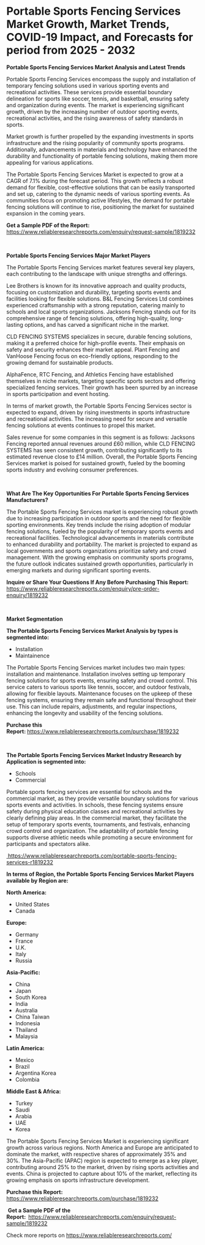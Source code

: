 <p><h1>Portable Sports Fencing Services Market Growth, Market Trends, COVID-19 Impact, and Forecasts for period from 2025 - 2032</h1></p><p><strong>Portable Sports Fencing Services Market Analysis and Latest Trends</strong></p>
<p><p>Portable Sports Fencing Services encompass the supply and installation of temporary fencing solutions used in various sporting events and recreational activities. These services provide essential boundary delineation for sports like soccer, tennis, and basketball, ensuring safety and organization during events. The market is experiencing significant growth, driven by the increasing number of outdoor sporting events, recreational activities, and the rising awareness of safety standards in sports.</p><p>Market growth is further propelled by the expanding investments in sports infrastructure and the rising popularity of community sports programs. Additionally, advancements in materials and technology have enhanced the durability and functionality of portable fencing solutions, making them more appealing for various applications.</p><p>The Portable Sports Fencing Services Market is expected to grow at a CAGR of 7.1% during the forecast period. This growth reflects a robust demand for flexible, cost-effective solutions that can be easily transported and set up, catering to the dynamic needs of various sporting events. As communities focus on promoting active lifestyles, the demand for portable fencing solutions will continue to rise, positioning the market for sustained expansion in the coming years.</p></p>
<p><strong>Get a Sample PDF of the Report:&nbsp;</strong> <a href="https://www.reliableresearchreports.com/enquiry/request-sample/1819232?utm_campaign=2232&utm_medium=2&utm_source=Github&utm_content=ia&utm_term=27022025&utm_id=portable-sports-fencing-services">https://www.reliableresearchreports.com/enquiry/request-sample/1819232</a></p>
<p>&nbsp;</p>
<p><strong>Portable Sports Fencing Services Major Market Players</strong></p>
<p><p>The Portable Sports Fencing Services market features several key players, each contributing to the landscape with unique strengths and offerings. </p><p>Lee Brothers is known for its innovative approach and quality products, focusing on customization and durability, targeting sports events and facilities looking for flexible solutions. B&L Fencing Services Ltd combines experienced craftsmanship with a strong reputation, catering mainly to schools and local sports organizations. Jacksons Fencing stands out for its comprehensive range of fencing solutions, offering high-quality, long-lasting options, and has carved a significant niche in the market.</p><p>CLD FENCING SYSTEMS specializes in secure, durable fencing solutions, making it a preferred choice for high-profile events. Their emphasis on safety and security enhances their market appeal. Plant Fencing and VanHoose Fencing focus on eco-friendly options, responding to the growing demand for sustainable products. </p><p>AlphaFence, RTC Fencing, and Athletics Fencing have established themselves in niche markets, targeting specific sports sectors and offering specialized fencing services. Their growth has been spurred by an increase in sports participation and event hosting.</p><p>In terms of market growth, the Portable Sports Fencing Services sector is expected to expand, driven by rising investments in sports infrastructure and recreational activities. The increasing need for secure and versatile fencing solutions at events continues to propel this market. </p><p>Sales revenue for some companies in this segment is as follows: Jacksons Fencing reported annual revenues around £60 million, while CLD FENCING SYSTEMS has seen consistent growth, contributing significantly to its estimated revenue close to £14 million. Overall, the Portable Sports Fencing Services market is poised for sustained growth, fueled by the booming sports industry and evolving consumer preferences.</p></p>
<p>&nbsp;</p>
<p><strong>What Are The Key Opportunities For Portable Sports Fencing Services Manufacturers?</strong></p>
<p><p>The Portable Sports Fencing Services market is experiencing robust growth due to increasing participation in outdoor sports and the need for flexible sporting environments. Key trends include the rising adoption of modular fencing solutions, fueled by the popularity of temporary sports events and recreational facilities. Technological advancements in materials contribute to enhanced durability and portability. The market is projected to expand as local governments and sports organizations prioritize safety and crowd management. With the growing emphasis on community sports programs, the future outlook indicates sustained growth opportunities, particularly in emerging markets and during significant sporting events.</p></p>
<p><strong>Inquire or Share Your Questions If Any Before Purchasing This Report:</strong> <a href="https://www.reliableresearchreports.com/enquiry/pre-order-enquiry/1819232?utm_campaign=2232&utm_medium=2&utm_source=Github&utm_content=ia&utm_term=27022025&utm_id=portable-sports-fencing-services">https://www.reliableresearchreports.com/enquiry/pre-order-enquiry/1819232</a></p>
<p>&nbsp;</p>
<p><strong>Market Segmentation</strong></p>
<p><strong>The Portable Sports Fencing Services Market Analysis by types is segmented into:</strong></p>
<p><ul><li>Installation</li><li>Maintainence</li></ul></p>
<p><p>The Portable Sports Fencing Services market includes two main types: installation and maintenance. Installation involves setting up temporary fencing solutions for sports events, ensuring safety and crowd control. This service caters to various sports like tennis, soccer, and outdoor festivals, allowing for flexible layouts. Maintenance focuses on the upkeep of these fencing systems, ensuring they remain safe and functional throughout their use. This can include repairs, adjustments, and regular inspections, enhancing the longevity and usability of the fencing solutions.</p></p>
<p><strong>Purchase this Report:&nbsp;</strong><a href="https://www.reliableresearchreports.com/purchase/1819232?utm_campaign=2232&utm_medium=2&utm_source=Github&utm_content=ia&utm_term=27022025&utm_id=portable-sports-fencing-services">https://www.reliableresearchreports.com/purchase/1819232</a></p>
<p>&nbsp;</p>
<p><strong>The Portable Sports Fencing Services Market Industry Research by Application is segmented into:</strong></p>
<p><ul><li>Schools</li><li>Commercial</li></ul></p>
<p><p>Portable sports fencing services are essential for schools and the commercial market, as they provide versatile boundary solutions for various sports events and activities. In schools, these fencing systems ensure safety during physical education classes and recreational activities by clearly defining play areas. In the commercial market, they facilitate the setup of temporary sports events, tournaments, and festivals, enhancing crowd control and organization. The adaptability of portable fencing supports diverse athletic needs while promoting a secure environment for participants and spectators alike.</p></p>
<p><a href="https://www.reliableresearchreports.com/portable-sports-fencing-services-r1819232?utm_campaign=2232&utm_medium=2&utm_source=Github&utm_content=ia&utm_term=27022025&utm_id=portable-sports-fencing-services">&nbsp;https://www.reliableresearchreports.com/portable-sports-fencing-services-r1819232</a></p>
<p><strong>In terms of Region, the Portable Sports Fencing Services Market Players available by Region are:</strong></p>
<p>
    <p> <strong> North America: </strong>
        <ul>
            <li>United States</li>
            <li>Canada</li>
        </ul>
        </p> 
    <p> <strong> Europe: </strong>
        <ul>
            <li>Germany</li>
            <li>France</li>
            <li>U.K.</li>
            <li>Italy</li>
            <li>Russia</li>
        </ul>
        </p> 
    <p> <strong> Asia-Pacific: </strong>
        <ul>
            <li>China</li>
            <li>Japan</li>
            <li>South Korea</li>
            <li>India</li>
            <li>Australia</li>
            <li>China Taiwan</li>
            <li>Indonesia</li>
            <li>Thailand</li>
            <li>Malaysia</li>
        </ul>
        </p> 
    <p> <strong> Latin America: </strong>
        <ul>
            <li>Mexico</li>
            <li>Brazil</li>
            <li>Argentina Korea</li>
            <li>Colombia</li>
        </ul>
        </p> 
    <p> <strong> Middle East & Africa: </strong>
        <ul>
            <li>Turkey</li>
            <li>Saudi</li>
            <li>Arabia</li>
            <li>UAE</li>
            <li>Korea</li>
        </ul>
    </p>
    </p>
<p><p>The Portable Sports Fencing Services Market is experiencing significant growth across various regions. North America and Europe are anticipated to dominate the market, with respective shares of approximately 35% and 30%. The Asia-Pacific (APAC) region is expected to emerge as a key player, contributing around 25% to the market, driven by rising sports activities and events. China is projected to capture about 10% of the market, reflecting its growing emphasis on sports infrastructure development.</p></p>
<p><strong>Purchase this Report: </strong><a href="https://www.reliableresearchreports.com/purchase/1819232?utm_campaign=2232&utm_medium=2&utm_source=Github&utm_content=ia&utm_term=27022025&utm_id=portable-sports-fencing-services">https://www.reliableresearchreports.com/purchase/1819232</a></p>
<p>&nbsp;<strong>Get a Sample PDF of the Report:&nbsp;&nbsp;</strong><a href="https://www.reliableresearchreports.com/enquiry/request-sample/1819232?utm_campaign=2232&utm_medium=2&utm_source=Github&utm_content=ia&utm_term=27022025&utm_id=portable-sports-fencing-services">https://www.reliableresearchreports.com/enquiry/request-sample/1819232</a></p>
<p><strong></strong></p>
<p>Check more reports on <a href="https://www.reliableresearchreports.com/?utm_campaign=2232&utm_medium=2&utm_source=Github&utm_content=ia&utm_term=27022025&utm_id=portable-sports-fencing-services">https://www.reliableresearchreports.com/</a></p>